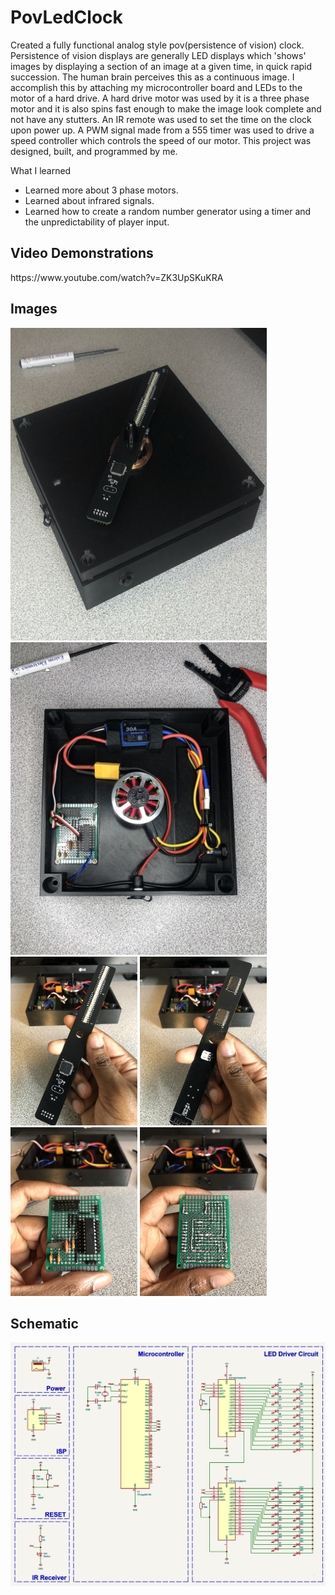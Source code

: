 # PovLedClock
Created a fully functional analog style pov(persistence of vision) clock. Persistence of vision displays are generally LED displays which 'shows' images by displaying a section of an image at a given time, in quick rapid succession. The human brain perceives this as a continuous image. I accomplish this by attaching my microcontroller board and LEDs to the motor of a hard drive. A hard drive motor was used by it is a three phase motor and it is also spins fast enough to make the image look complete and not have any stutters. An IR remote was used to set the time on the clock upon power up. A PWM signal made from a 555 timer was used to drive a speed controller which controls the speed of our motor. This project was designed, built, and programmed by me.

What I learned
* Learned more about 3 phase motors.
* Learned about infrared signals.
* Learned how to create a random number generator using a timer and the unpredictability of player input. 

<h2>Video Demonstrations</h2> 
https://www.youtube.com/watch?v=ZK3UpSKuKRA

<h2>Images</h2>
<div>
    <img src = "images/pov-led-clock.JPEG" width = "410" height = "500" style="padding: 0; margin: 0;">
    <img src = "images/case-inside.JPEG" width = "410" height = "500">
</div>
<div>
    <img src = "images/led-circuit-front.JPEG" width = "203" height = "270" style="padding: 0; margin: 0;">
    <img src = "images/led-circuit-back.JPEG" width = "203" height = "270" style="padding: 0; margin: 0;">
    <img src = "images/attiny-circuit-front.JPEG" width = "203" height = "270" style="padding: 0; margin: 0;">
    <img src = "images/attiny-circuit-back.JPEG" width = "203" height = "270" style="padding: 0; margin: 0;">
</div>

<h2>Schematic</h2>
<div>
    <img src = "images/led-circuit-schematic.jpg">
</div>